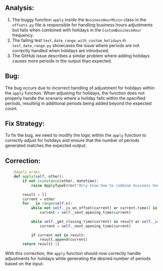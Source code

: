 ## Analysis:
1. The buggy function `apply` inside the `BusinessHourMixin` class in the `offsets.py` file is responsible for handling business hours adjustments but fails when combined with holidays in the `CustomBusinessHour` frequency.
2. The failing test `test_date_range_with_custom_holidays` in `test_date_range.py` showcases the issue where periods are not correctly handled when holidays are introduced.
3. The GitHub issue describes a similar problem where adding holidays causes more periods in the output than expected.

## Bug:
The bug occurs due to incorrect handling of adjustment for holidays within the `apply` function. When adjusting for holidays, the function does not properly handle the scenario where a holiday falls within the specified periods, resulting in additional periods being added beyond the expected count.

## Fix Strategy:
To fix the bug, we need to modify the logic within the `apply` function to correctly adjust for holidays and ensure that the number of periods generated matches the expected output.

## Correction:

```python
    @apply_wraps
    def apply(self, other):
        if not isinstance(other, datetime):
            raise ApplyTypeError("Only know how to combine business hour with datetime")
        
        result = []
        current = other
        for _ in range(self.n):
            while not self._is_on_offset(current) or current.time() in self.start:
                current = self._next_opening_time(current)
            
            while self._get_closing_time(current) in result or self._is_on_offset(current):
                current = self._next_opening_time(current)
            
            if current not in result:
                result.append(current)
        return result[-1]
``` 

With this correction, the `apply` function should now correctly handle adjustments for holidays while generating the desired number of periods based on the input.